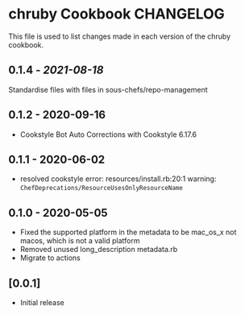 # chruby Cookbook CHANGELOG

This file is used to list changes made in each version of the chruby cookbook.

## 0.1.4 - *2021-08-18*

Standardise files with files in sous-chefs/repo-management

## 0.1.2 - 2020-09-16

- Cookstyle Bot Auto Corrections with Cookstyle 6.17.6

## 0.1.1 - 2020-06-02

- resolved cookstyle error: resources/install.rb:20:1 warning: `ChefDeprecations/ResourceUsesOnlyResourceName`

## 0.1.0 - 2020-05-05

- Fixed the supported platform in the metadata to be mac_os_x not macos, which is not a valid platform
- Removed unused long_description metadata.rb
- Migrate to actions

## [0.0.1]

- Initial release

